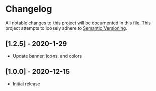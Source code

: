 # Changelog

All notable changes to this project will be documented in this file. This project attempts to loosely adhere to [Semantic Versioning](https://semver.org/spec/v2.0.0.html).

## [1.2.5] - 2020-1-29

- Update banner, icons, and colors

## [1.0.0] - 2020-12-15

- Initial release
